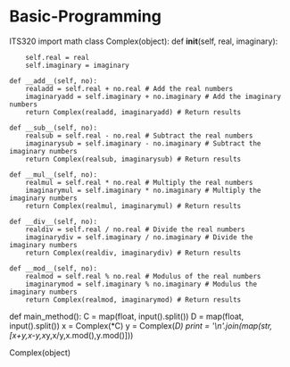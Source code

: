 # Basic-Programming
ITS320
import math
class Complex(object):
    def __init__(self, real, imaginary):
        
        self.real = real
        self.imaginary = imaginary
        
    def __add__(self, no):
        realadd = self.real + no.real # Add the real numbers
        imaginaryadd = self.imaginary + no.imaginary # Add the imaginary numbers
        return Complex(realadd, imaginaryadd) # Return results

    def __sub__(self, no):
        realsub = self.real - no.real # Subtract the real numbers
        imaginarysub = self.imaginary - no.imaginary # Subtract the imaginary numbers
        return Complex(realsub, imaginarysub) # Return results
    
    def __mul__(self, no):
        realmul = self.real * no.real # Multiply the real numbers
        imaginarymul = self.imaginary * no.imaginary # Multiply the imaginary numbers
        return Complex(realmul, imaginarymul) # Return results
    
    def __div__(self, no):
        realdiv = self.real / no.real # Divide the real numbers
        imaginarydiv = self.imaginary / no.imaginary # Divide the imaginary numbers
        return Complex(realdiv, imaginarydiv) # Return results

    def __mod__(self, no):
        realmod = self.real % no.real # Modulus of the real numbers
        imaginarymod = self.imaginary % no.imaginary # Modulus the imaginary numbers
        return Complex(realmod, imaginarymod) # Return results
    
def main_method():
    C = map(float, input().split())
    D = map(float, input().split())
    x = Complex(*C)
    y = Complex(*D)
    print = '\n'.join(map(str,[x+y,x-y,x*y,x/y,x.mod(),y.mod()]))

Complex(object)
